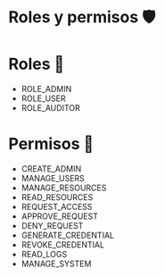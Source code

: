 # Roles y permisos 🛡

# Roles 👥
+ ROLE_ADMIN
+ ROLE_USER
+ ROLE_AUDITOR

# Permisos 🔐
+ CREATE_ADMIN
+ MANAGE_USERS
+ MANAGE_RESOURCES
+ READ_RESOURCES
+ REQUEST_ACCESS
+ APPROVE_REQUEST
+ DENY_REQUEST
+ GENERATE_CREDENTIAL
+ REVOKE_CREDENTIAL
+ READ_LOGS
+ MANAGE_SYSTEM
